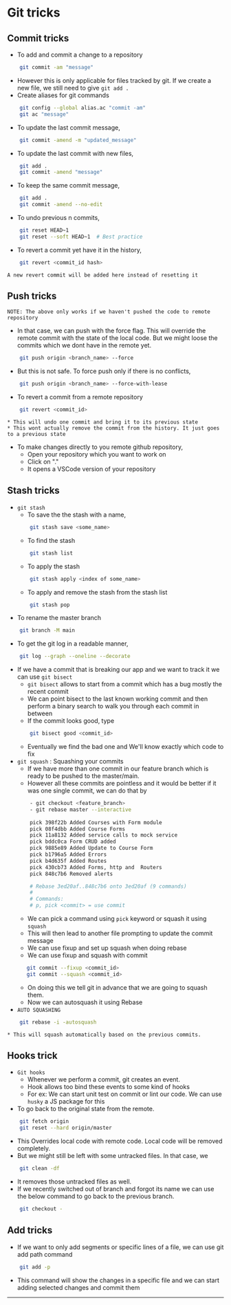 # Git tricks

## Commit tricks

* To add and commit a change to a repository
```bash
    git commit -am "message"
```
* However this is only applicable for files tracked by git. If we create a new file, we still need to give `git add .`
* Create aliases for git commands
```bash
    git config --global alias.ac "commit -am"
    git ac "message"
```
* To update the last commit message,
```bash
    git commit -amend -m "updated_message"
```
* To update the last commit with new files,
```bash
    git add .
    git commit -amend "message"
```
* To keep the same commit message,
```bash
    git add .
    git commit -amend --no-edit
```
* To undo previous n commits,
```bash
    git reset HEAD~1
    git reset --soft HEAD~1  # Best practice
```
* To revert a commit yet have it in the history,
```bash
    git revert <commit_id hash> 
```
`A new revert commit will be added here instead of resetting it`

## Push tricks

`NOTE: The above only works if we haven't pushed the code to remote repository`
* In that case, we can push with the force flag. This will override the remote commit with the state of the local code. But we might loose the commits which we dont have in the remote yet.
```bash
    git push origin <branch_name> --force
```
* But this is not safe. To force push only if there is no conflicts, 
```bash
    git push origin <branch_name> --force-with-lease
```
* To revert a commit from a remote repository
```bash
    git revert <commit_id>
```
    * This will undo one commit and bring it to its previous state
    * This wont actually remove the commit from the history. It just goes to a previous state
* To make changes directly to you remote github repository, 
    * Open your repository which you want to work on
    * Click on "."
    * It opens a VSCode version of your repository

## Stash tricks

* `git stash`
    * To save the the stash with a name, 
    ```bash
        git stash save <some_name>
    ```
    * To find the stash
    ```bash
        git stash list
    ```
    * To apply the stash
    ```bash
        git stash apply <index of some_name>
    ```
    * To apply and remove the stash from the stash list
    ```bash
        git stash pop
    ```
* To rename the master branch
```bash
    git branch -M main
```
* To get the git log in a readable manner,
```bash
    git log --graph --oneline --decorate
```
* If we have a commit that is breaking our app and we want to track it we can use `git bisect`
    * `git bisect` allows to start from a commit which has a bug mostly the recent commit
    * We can point bisect to the last known working commit and then perform a binary search to walk you through each commit in between
    * If the commit looks good, type 
    ```bash
        git bisect good <commit_id>
    ```
    * Eventually we find the bad one and We'll know exactly which code to fix
* `git squash` : Squashing your commits
    * If we have more than one commit in our feature branch which is ready to be pushed to the master/main.
    * However all these commits are pointless and it would be better if it was one single commit, we can do that by
    ```bash
        - git checkout <feature_branch>
        - git rebase master --interactive
        
        pick 398f22b Added Courses with Form module
        pick 08f4dbb Added Course Forms
        pick 11a8132 Added service calls to mock service
        pick bddc0ca Form CRUD added
        pick 9885e89 Added Update to Course Form
        pick b1796a5 Added Errors
        pick b4d635f Added Routes
        pick 430cb73 Added Forms, http and  Routers
        pick 848c7b6 Removed alerts

        # Rebase 3ed20af..848c7b6 onto 3ed20af (9 commands)
        #
        # Commands:
        # p, pick <commit> = use commit
    ```
    * We can pick a command using `pick` keyword or squash it using `squash`
    * This will then lead to another file prompting to update the commit message
    * We can use fixup and set up squash when doing rebase
    * We can use fixup and squash with commit 
     ```bash
        git commit --fixup <commit_id>
        git commit --squash <commit_id>
    ```
    * On doing this we tell git in advance that we are going to squash them.
    * Now we can autosquash it using Rebase
* `AUTO SQUASHING`
```bash
    git rebase -i -autosquash    
```
    * This will squash automatically based on the previous commits.

## Hooks trick

* `Git hooks`
    * Whenever we perform a commit, git creates an event.
    * Hook allows too bind these events to some kind of hooks
    * For ex: We can start unit test on commit or lint our code. We can use `husky` a JS package for this
* To go back to the original state from the remote.
```bash
    git fetch origin
    git reset --hard origin/master  
```
* This Overrides local code with remote code. Local code will be removed completely.
* But we might still be left with some untracked files. In that case, we 
```bash
    git clean -df
```
* It removes those untracked files as well.
* If we recently switched out of branch and forgot its name we can use the below command to go back to the previous branch.
```bash
    git checkout -
```
## Add tricks

* If we want to only add segments or specific lines of a file, we can use git add path command
```bash
    git add -p
```
* This command will show the changes in a specific file and we can start adding selected changes and commit them

-- -